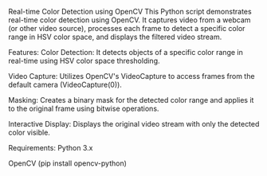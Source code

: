 Real-time Color Detection using OpenCV
This Python script demonstrates real-time color detection using OpenCV. It captures video from a webcam (or other video source), processes each frame to detect a specific color range in HSV color space, and displays the filtered video stream.

Features:
Color Detection: It detects objects of a specific color range in real-time using HSV color space thresholding.

Video Capture: Utilizes OpenCV's VideoCapture to access frames from the default camera (VideoCapture(0)).

Masking: Creates a binary mask for the detected color range and applies it to the original frame using bitwise operations.

Interactive Display: Displays the original video stream with only the detected color visible.

Requirements:
Python 3.x

OpenCV (pip install opencv-python)
